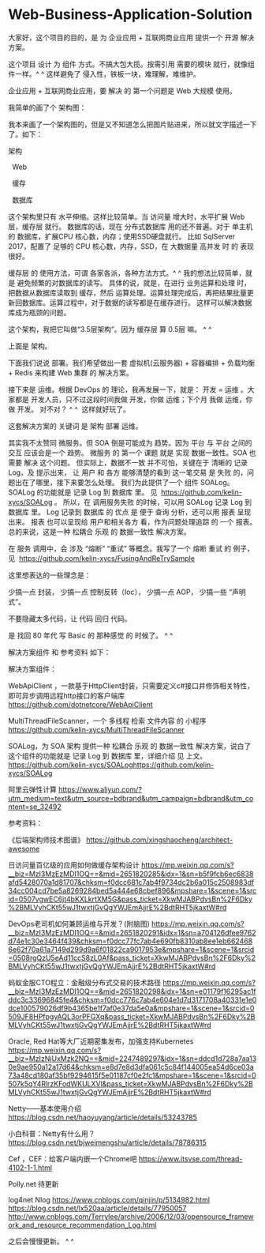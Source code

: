 # Web-Business-Application-Solution


大家好，这个项目的目的，是 为 企业应用 + 互联网商业应用 提供一个 开源 解决方案。


这个项目 设计 为 组件 方式。不搞大包大揽。按需引用 需要的模块 就行，就像组件一样。^ ^
这样避免了 侵入性，铁板一块，难理解，难维护。

企业应用 + 互联网商业应用，要 解决 的 第一个问题是 Web 大规模 使用。


我简单的画了个 架构图：

我本来画了一个架构图的，但是又不知道怎么把图片贴进来，所以就文字描述一下了。如下：

架构

    Web
  
    缓存
  
    数据库
  

这个架构里只有 水平伸缩。这样比较简单。当 访问量 增大时，水平扩展 Web层，缓存层 就行。
数据库的话，现在 分布式数据库 用的还不普遍。对于 单主机 的 数据库，扩展CPU 核心数，内存；使用SSD硬盘就行。
比如 SqlServer 2017，配置了 足够的 CPU 核心数，内存，SSD，在 大数据量 高并发 时 的 表现很好。


缓存层 的 使用方法，可谓 各家各派，各种方法方式。^ ^
我的想法比较简单，就是 避免频繁的对数据库的读写。
具体的说，就是，在进行 业务运算和处理 时，把数据从数据库读取到 缓存，然后 运算处理。运算处理完成后，再把结果批量更新回数据库。运算过程中，对于数据的读写都是在缓存进行。
这样可以解决数据库成为瓶颈的问题。

这个架构，我把它叫做“3.5层架构”。因为 缓存层 算 0.5层 嘛。 ^ ^

上面是 架构。

下面我们说说 部署。我们希望做出一套 虚拟机(云服务器) + 容器编排 + 负载均衡 + Redis 来构建 Web 集群 的 解决方案。

接下来是 运维。根据 DevOps 的 理论，我再发展一下，就是： 开发 = 运维 。大家都是 开发人员，只不过这段时间我做 开发，你做 运维；下个月 我做 运维，你做 开发。 对不对？ ^ ^  这样就好玩了。

这套解决方案的 关键词 是 架构 部署 运维。

其实我不太赞同 微服务。但 SOA 倒是可能成为 趋势。因为 平台 与 平台 之间的 交互 应该会是一个 趋势。
微服务 的 第一个 课题 就是 实现 数据一致性。SOA 也需要 解决 这个问题。
但实际上，数据不一致 并不可怕，关键在于 清晰的 记录Log，及 提示出来，
让 用户 和 各方 能够清楚的看到 这一笔交易 是 失败 的，问题出在了哪里，接下来要怎么处理。
我们为此提供了一个 组件 SOALog。 SOALog 的功能就是 记录 Log 到 数据库 里。 见  https://github.com/kelin-xycs/SOALog 。
所以，在 调用服务失败 的时候，可以用 SOALog 记录 Log 到 数据库 里。 
Log 记录到 数据库 的 优点 是 便于 查询 分析，还可以用 报表 呈现出来。
报表 也可以呈现给 用户和相关各方 看，作为问题处理追踪 的 一个 报表。
总的来说，这是一种 松耦合 乐观 的 数据一致性 解决方案。

在 服务 调用中，会 涉及  “熔断” “重试”  等概念。我写了一个 熔断 重试 的 例子，见  https://github.com/kelin-xycs/FusingAndReTrySample

这里想表达的一些理念是：

少搞一点 封装， 少搞一点 控制反转（Ioc）， 少搞一点 AOP， 少搞一些 “声明式”。

不要隐藏太多代码，让 代码 回归 代码。

是 找回 80 年代 写 Basic 的 那种感觉 的 时候了。 ^ ^



解决方案组件 和 参考资料 如下：


解决方案组件：


WebApiClient ，一款基于HttpClient封装，只需要定义c#接口并修饰相关特性，即可异步调用远程http接口的客户端库
https://github.com/dotnetcore/WebApiClient

MultiThreadFileScanner，一个 多线程 检索 文件内容 的 小程序
https://github.com/kelin-xycs/MultiThreadFileScanner

SOALog，为 SOA 架构 提供一种 松耦合 乐观 的 数据一致性 解决方案，说白了这个组件的功能就是 记录 Log 到 数据库 里，详细介绍 见 上文。
https://github.com/kelin-xycs/SOALoghttps://github.com/kelin-xycs/SOALog

阿里云弹性计算
https://www.aliyun.com/?utm_medium=text&utm_source=bdbrand&utm_campaign=bdbrand&utm_content=se_32492



参考资料：

《后端架构师技术图谱》
https://github.com/xingshaocheng/architect-awesome

日访问量百亿级的应用如何做缓存架构设计
https://mp.weixin.qq.com/s?__biz=MzI3MzEzMDI1OQ==&mid=2651820285&idx=1&sn=b5f9fcb6ec6838afd5428070a1d81707&chksm=f0dcc681c7ab4f9734dc2b6a015c2508983df34cc004cd7be5a8269284bed5a444e68cbef896&mpshare=1&scene=1&srcid=0507vgwEC6jt4bKXLkrtXM5G&pass_ticket=XkwMJABPdvsBn%2F6Dky%2BMLVyhCKt55wJ1twxtjGvQgYWJEmAjjrE%2BdtRHT5jkaxtW#rd

DevOps老司机如何兼顾运维与开发？(附脑图)
https://mp.weixin.qq.com/s?__biz=MzI3MzEzMDI1OQ==&mid=2651820291&idx=1&sn=a704126dfee9762d74e1c30e3464f439&chksm=f0dcc77fc7ab4e690fb8310ab8ee1eb6624686e62f70a61a7149d299d9a6f01822ca9017953e&mpshare=1&scene=1&srcid=0508rgQzU5eAd11ccS8zL0Af&pass_ticket=XkwMJABPdvsBn%2F6Dky%2BMLVyhCKt55wJ1twxtjGvQgYWJEmAjjrE%2BdtRHT5jkaxtW#rd

蚂蚁金服CTO程立：金融级分布式交易的技术路径
https://mp.weixin.qq.com/s?__biz=MzI3MzEzMDI1OQ==&mid=2651820298&idx=1&sn=e01179f16295ac1fddc3c33696845fe4&chksm=f0dcc776c7ab4e604e1d7d3171708a40331e1e0dce100579026df9b4365be1f7af0e37da5e0a&mpshare=1&scene=1&srcid=0509JF8HPfpgyAQL3orPFGXq&pass_ticket=XkwMJABPdvsBn%2F6Dky%2BMLVyhCKt55wJ1twxtjGvQgYWJEmAjjrE%2BdtRHT5jkaxtW#rd

Oracle, Red Hat等大厂近期密集发布，加强支持Kubernetes
https://mp.weixin.qq.com/s?__biz=MzIzNjUxMzk2NQ==&mid=2247489297&idx=1&sn=ddcd1d728a7aa130e9ae950a12a17d64&chksm=e8d7e8d3dfa061c5c84f144005ea54d6ce03a73a48cd180af35bf9294615f5e01187cf0e2fc1&mpshare=1&scene=1&srcid=0507k5qY4RlrzKFodWKULXVl&pass_ticket=XkwMJABPdvsBn%2F6Dky%2BMLVyhCKt55wJ1twxtjGvQgYWJEmAjjrE%2BdtRHT5jkaxtW#rd

Netty——基本使用介绍
https://blog.csdn.net/haoyuyang/article/details/53243785

小白科普：Netty有什么用？
https://blog.csdn.net/bjweimengshu/article/details/78786315

Cef ，CEF：给客户端内嵌一个Chrome吧  https://www.itsvse.com/thread-4102-1-1.html

Polly.net
待更新

log4net Nlog 
https://www.cnblogs.com/qinjin/p/5134982.html
https://blog.csdn.net/lx520aa/article/details/77950057
http://www.cnblogs.com/Terrylee/archive/2006/12/03/opensource_framework_and_resource_recommendation_Log.html





之后会慢慢更新。 ^ ^

















